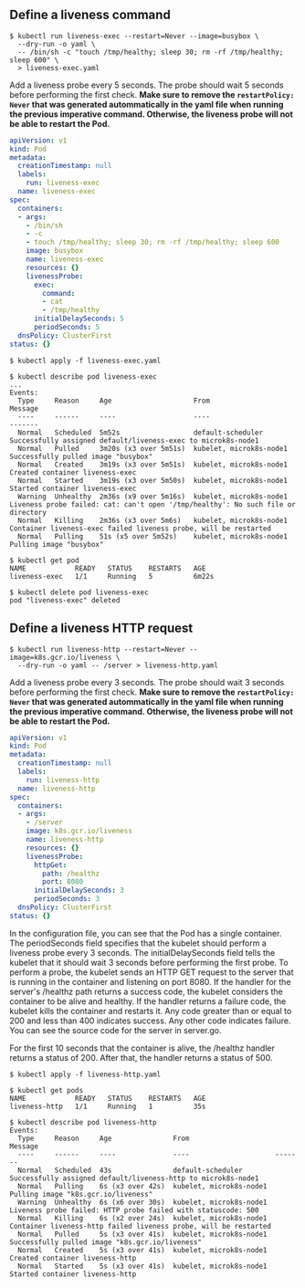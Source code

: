 ## Define a liveness command


```cli
$ kubectl run liveness-exec --restart=Never --image=busybox \
  --dry-run -o yaml \
  -- /bin/sh -c "touch /tmp/healthy; sleep 30; rm -rf /tmp/healthy; sleep 600" \
  > liveness-exec.yaml
```

Add a liveness probe every 5 seconds. The probe should wait 5 seconds before performing the first check.
**Make sure to remove the `restartPolicy: Never` that was generated autommatically in the yaml file when running the previous imperative command. Otherwise, the liveness probe will not be able to restart the Pod.**

```yaml
apiVersion: v1
kind: Pod
metadata:
  creationTimestamp: null
  labels:
    run: liveness-exec
  name: liveness-exec
spec:
  containers:
  - args:
    - /bin/sh
    - -c
    - touch /tmp/healthy; sleep 30; rm -rf /tmp/healthy; sleep 600
    image: busybox
    name: liveness-exec
    resources: {}
    livenessProbe:
      exec:
        command:
        - cat
        - /tmp/healthy
      initialDelaySeconds: 5
      periodSeconds: 5
  dnsPolicy: ClusterFirst
status: {}
```

```cli
$ kubectl apply -f liveness-exec.yaml
```

```cli
$ kubectl describe pod liveness-exec
...
Events:
  Type     Reason     Age                    From                     Message
  ----     ------     ----                   ----                     -------
  Normal   Scheduled  5m52s                  default-scheduler        Successfully assigned default/liveness-exec to microk8s-node1
  Normal   Pulled     3m20s (x3 over 5m51s)  kubelet, microk8s-node1  Successfully pulled image "busybox"
  Normal   Created    3m19s (x3 over 5m51s)  kubelet, microk8s-node1  Created container liveness-exec
  Normal   Started    3m19s (x3 over 5m50s)  kubelet, microk8s-node1  Started container liveness-exec
  Warning  Unhealthy  2m36s (x9 over 5m16s)  kubelet, microk8s-node1  Liveness probe failed: cat: can't open '/tmp/healthy': No such file or directory
  Normal   Killing    2m36s (x3 over 5m6s)   kubelet, microk8s-node1  Container liveness-exec failed liveness probe, will be restarted
  Normal   Pulling    51s (x5 over 5m52s)    kubelet, microk8s-node1  Pulling image "busybox"
```

```cli
$ kubectl get pod
NAME            READY   STATUS    RESTARTS   AGE
liveness-exec   1/1     Running   5          6m22s
```

```cli
$ kubectl delete pod liveness-exec
pod "liveness-exec" deleted
```

## Define a liveness HTTP request

```cli
$ kubectl run liveness-http --restart=Never --image=k8s.gcr.io/liveness \
  --dry-run -o yaml -- /server > liveness-http.yaml
```

Add a liveness probe every 3 seconds. The probe should wait 3 seconds before performing the first check.
**Make sure to remove the `restartPolicy: Never` that was generated autommatically in the yaml file when running the previous imperative command. Otherwise, the liveness probe will not be able to restart the Pod.**

```yaml
apiVersion: v1
kind: Pod
metadata:
  creationTimestamp: null
  labels:
    run: liveness-http
  name: liveness-http
spec:
  containers:
  - args:
    - /server
    image: k8s.gcr.io/liveness
    name: liveness-http
    resources: {}
    livenessProbe:
      httpGet:
        path: /healthz
        port: 8080
      initialDelaySeconds: 3
      periodSeconds: 3
  dnsPolicy: ClusterFirst
status: {}
```

In the configuration file, you can see that the Pod has a single container. The periodSeconds field specifies that the kubelet should perform a liveness probe every 3 seconds. The initialDelaySeconds field tells the kubelet that it should wait 3 seconds before performing the first probe. To perform a probe, the kubelet sends an HTTP GET request to the server that is running in the container and listening on port 8080. If the handler for the server's /healthz path returns a success code, the kubelet considers the container to be alive and healthy. If the handler returns a failure code, the kubelet kills the container and restarts it.
Any code greater than or equal to 200 and less than 400 indicates success. Any other code indicates failure. You can see the source code for the server in server.go.

For the first 10 seconds that the container is alive, the /healthz handler returns a status of 200. After that, the handler returns a status of 500.

```cli
$ kubectl apply -f liveness-http.yaml
```

```cli
$ kubectl get pods
NAME            READY   STATUS    RESTARTS   AGE
liveness-http   1/1     Running   1          35s
```

```cli
$ kubectl describe pod liveness-http
Events:
  Type     Reason     Age               From                     Message
  ----     ------     ----              ----                     -------
  Normal   Scheduled  43s               default-scheduler        Successfully assigned default/liveness-http to microk8s-node1
  Normal   Pulling    6s (x3 over 42s)  kubelet, microk8s-node1  Pulling image "k8s.gcr.io/liveness"
  Warning  Unhealthy  6s (x6 over 30s)  kubelet, microk8s-node1  Liveness probe failed: HTTP probe failed with statuscode: 500
  Normal   Killing    6s (x2 over 24s)  kubelet, microk8s-node1  Container liveness-http failed liveness probe, will be restarted
  Normal   Pulled     5s (x3 over 41s)  kubelet, microk8s-node1  Successfully pulled image "k8s.gcr.io/liveness"
  Normal   Created    5s (x3 over 41s)  kubelet, microk8s-node1  Created container liveness-http
  Normal   Started    5s (x3 over 41s)  kubelet, microk8s-node1  Started container liveness-http
```
